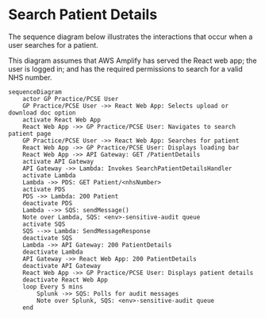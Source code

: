# Search Patient Details

The sequence diagram below illustrates the interactions that occur when a user searches for a patient.

This diagram assumes that AWS Amplify has served the React web app; the user is logged in; and has the required
permissions to search for a valid NHS number.

```mermaid
sequenceDiagram
    actor GP Practice/PCSE User
    GP Practice/PCSE User ->> React Web App: Selects upload or download doc option
    activate React Web App
    React Web App ->> GP Practice/PCSE User: Navigates to search patient page
    GP Practice/PCSE User ->> React Web App: Searches for patient
    React Web App ->> GP Practice/PCSE User: Displays loading bar
    React Web App ->> API Gateway: GET /PatientDetails
    activate API Gateway
    API Gateway ->> Lambda: Invokes SearchPatientDetailsHandler
    activate Lambda
    Lambda ->> PDS: GET Patient/<nhsNumber>
    activate PDS
    PDS ->> Lambda: 200 Patient
    deactivate PDS
    Lambda -->> SQS: sendMessage()
    Note over Lambda, SQS: <env>-sensitive-audit queue
    activate SQS
    SQS -->> Lambda: SendMessageResponse
    deactivate SQS
    Lambda ->> API Gateway: 200 PatientDetails
    deactivate Lambda
    API Gateway ->> React Web App: 200 PatientDetails
    deactivate API Gateway
    React Web App ->> GP Practice/PCSE User: Displays patient details
    deactivate React Web App
    loop Every 5 mins
        Splunk ->> SQS: Polls for audit messages
        Note over Splunk, SQS: <env>-sensitive-audit queue
    end
```
